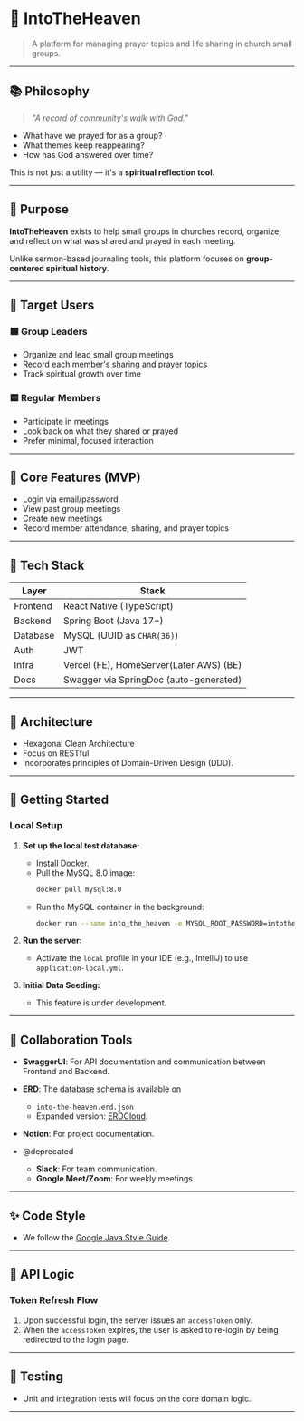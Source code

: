 # 🙏 IntoTheHeaven

> A platform for managing prayer topics and life sharing in church small groups.

---

## 📚 Philosophy

> _"A record of community's walk with God."_

- What have we prayed for as a group?
- What themes keep reappearing?
- How has God answered over time?

This is not just a utility — it's a **spiritual reflection tool**.

---

## 🎯 Purpose

**IntoTheHeaven** exists to help small groups in churches record, organize, and reflect on what was shared and prayed in each meeting.

Unlike sermon-based journaling tools, this platform focuses on **group-centered spiritual history**.

---

## 👥 Target Users

### 🟦 Group Leaders

- Organize and lead small group meetings
- Record each member's sharing and prayer topics
- Track spiritual growth over time

### 🟨 Regular Members

- Participate in meetings
- Look back on what they shared or prayed
- Prefer minimal, focused interaction

---

## 🧩 Core Features (MVP)

- Login via email/password
- View past group meetings
- Create new meetings
- Record member attendance, sharing, and prayer topics

---

## 🧱 Tech Stack

| Layer    | Stack                                   |
| -------- | --------------------------------------- |
| Frontend | React Native (TypeScript)               |
| Backend  | Spring Boot (Java 17+)                  |
| Database | MySQL (UUID as `CHAR(36)`)              |
| Auth     | JWT                                     |
| Infra    | Vercel (FE), HomeServer(Later AWS) (BE) |
| Docs     | Swagger via SpringDoc (auto-generated)  |

---

## 📐 Architecture

- Hexagonal Clean Architecture
- Focus on RESTful
- Incorporates principles of Domain-Driven Design (DDD).

---

## 🏁 Getting Started

### Local Setup

1.  **Set up the local test database:**

    - Install Docker.
    - Pull the MySQL 8.0 image:
      ```bash
      docker pull mysql:8.0
      ```
    - Run the MySQL container in the background:
      ```bash
      docker run --name into_the_heaven -e MYSQL_ROOT_PASSWORD=intotheheaven -e MYSQL_DATABASE=intotheheaven -d -p 3306:3306 mysql:8.0
      ```

2.  **Run the server:**

    - Activate the `local` profile in your IDE (e.g., IntelliJ) to use `application-local.yml`.

3.  **Initial Data Seeding:**
    - This feature is under development.

---

## 🤝 Collaboration Tools

- **SwaggerUI**: For API documentation and communication between Frontend and Backend.
- **ERD**: The database schema is available on
  - `into-the-heaven.erd.json`
  - Expanded version: [ERDCloud](https://www.erdcloud.com/d/7PhCjKPXwjPcS5uiP).
- **Notion**: For project documentation.

- @deprecated
  - **Slack**: For team communication.
  - **Google Meet/Zoom**: For weekly meetings.

---

## ✨ Code Style

- We follow the [Google Java Style Guide](https://github.com/google/styleguide/blob/gh-pages/intellij-java-google-style.xml).

---

## 🔐 API Logic

### Token Refresh Flow

1.  Upon successful login, the server issues an `accessToken` only.
2.  When the `accessToken` expires, the user is asked to re-login by being redirected to the login page.

---

## 🧪 Testing

- Unit and integration tests will focus on the core domain logic.

---
